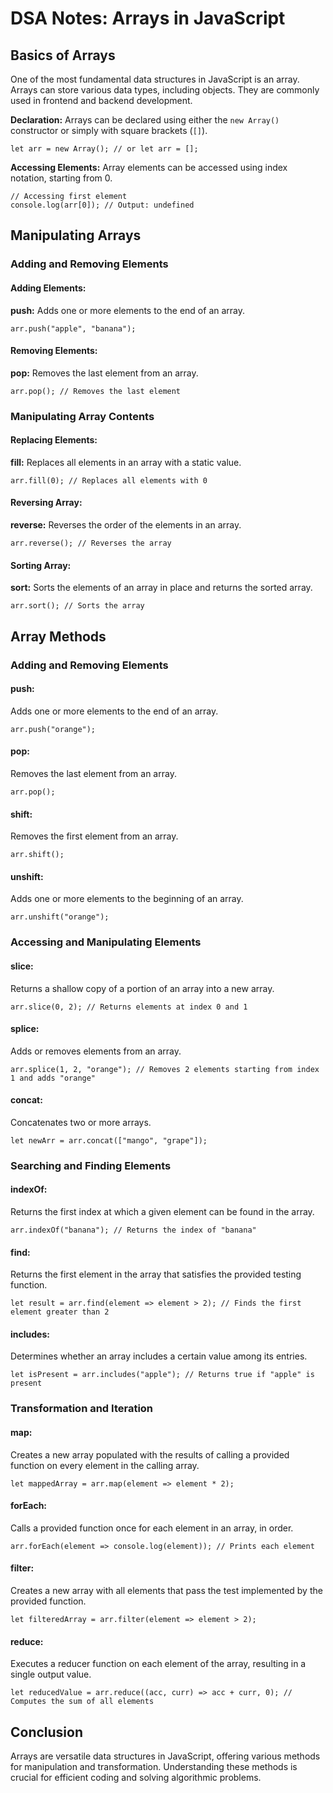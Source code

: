 
DSA Notes: Arrays in JavaScript
===============================

Basics of Arrays
----------------

One of the most fundamental data structures in JavaScript is an array. Arrays can store various data types, including objects. They are commonly used in frontend and backend development.

**Declaration:** Arrays can be declared using either the `new Array()` constructor or simply with square brackets (`[]`).

    let arr = new Array(); // or let arr = [];
    

**Accessing Elements:** Array elements can be accessed using index notation, starting from 0.

    // Accessing first element
    console.log(arr[0]); // Output: undefined
    

Manipulating Arrays
-------------------

### Adding and Removing Elements

#### Adding Elements:

**push:** Adds one or more elements to the end of an array.

    arr.push("apple", "banana");

#### Removing Elements:

**pop:** Removes the last element from an array.

    arr.pop(); // Removes the last element

### Manipulating Array Contents

#### Replacing Elements:

**fill:** Replaces all elements in an array with a static value.

    arr.fill(0); // Replaces all elements with 0

#### Reversing Array:

**reverse:** Reverses the order of the elements in an array.

    arr.reverse(); // Reverses the array

#### Sorting Array:

**sort:** Sorts the elements of an array in place and returns the sorted array.

    arr.sort(); // Sorts the array

Array Methods
-------------

### Adding and Removing Elements

#### push:

Adds one or more elements to the end of an array.

    arr.push("orange");

#### pop:

Removes the last element from an array.

    arr.pop();

#### shift:

Removes the first element from an array.

    arr.shift();

#### unshift:

Adds one or more elements to the beginning of an array.

    arr.unshift("orange");

### Accessing and Manipulating Elements

#### slice:

Returns a shallow copy of a portion of an array into a new array.

    arr.slice(0, 2); // Returns elements at index 0 and 1

#### splice:

Adds or removes elements from an array.

    arr.splice(1, 2, "orange"); // Removes 2 elements starting from index 1 and adds "orange"

#### concat:

Concatenates two or more arrays.

    let newArr = arr.concat(["mango", "grape"]);

### Searching and Finding Elements

#### indexOf:

Returns the first index at which a given element can be found in the array.

    arr.indexOf("banana"); // Returns the index of "banana"

#### find:

Returns the first element in the array that satisfies the provided testing function.

    let result = arr.find(element => element > 2); // Finds the first element greater than 2

#### includes:

Determines whether an array includes a certain value among its entries.

    let isPresent = arr.includes("apple"); // Returns true if "apple" is present

### Transformation and Iteration

#### map:

Creates a new array populated with the results of calling a provided function on every element in the calling array.

    let mappedArray = arr.map(element => element * 2);

#### forEach:

Calls a provided function once for each element in an array, in order.

    arr.forEach(element => console.log(element)); // Prints each element

#### filter:

Creates a new array with all elements that pass the test implemented by the provided function.

    let filteredArray = arr.filter(element => element > 2);

#### reduce:

Executes a reducer function on each element of the array, resulting in a single output value.

    let reducedValue = arr.reduce((acc, curr) => acc + curr, 0); // Computes the sum of all elements

Conclusion
----------

Arrays are versatile data structures in JavaScript, offering various methods for manipulation and transformation. Understanding these methods is crucial for efficient coding and solving algorithmic problems.